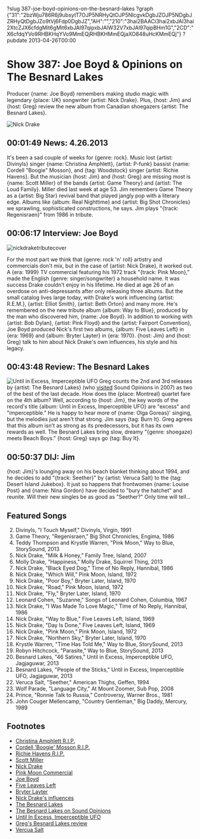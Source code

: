 ?slug 387-joe-boyd-opinions-on-the-besnard-lakes
?graph {"31":"2bzWju786R6j9ubsytT7OJP5NRHyQtOJP5NlcgvkDgbJZOJP5NDgbJZRHyQtDgbJZo9tVj6Fdp0DgbJZ","AH":"","210":"3hai2BAACi3hai2xbJAl3hai2XtcZJX6cfdgMit6gMit6xbJAl97qipxbJAlW32V7xbJAl97qipBHm1G","2CD":"X6cfdqYVo9RHBKHqYVo9MmEQjRHBKHMmEQjaXO848uHcKMmEQj"}
?pubdate 2013-04-26T00:00

# Show 387: Joe Boyd & Opinions on The Besnard Lakes
Producer {name: Joe Boyd} remembers making studio magic with legendary {place: UK} songwriter {artist: Nick Drake}. Plus, {host: Jim} and {host: Greg} review the new album from Canadian shoegazers {artist: The Besnard Lakes}.

![Nick Drake](//static.soundopinions.org/images/2013/nickdrake1.jpg)

## 00:01:49 News: 4.26.2013
It's been a sad couple of weeks for {genre: rock}. Music lost {artist: Divinyls} singer {name: Christina Amphlett}, {artist: P-funk} bassist {name: Cordell "Boogie" Mosson}, and {tag: Woodstock} singer {artist: Richie Havens}. But the musician {host: Jim} and {host: Greg} are missing most is {name: Scott Miller} of the bands {artist: Game Theory} and {artist: The Loud Family}. Miller died last week at age 53. Jim remembers Game Theory as a {artist: Big Star} revival band that played jangly pop with a literary edge. Albums like {album: Real Nighttime} and {artist: Big Shot Chronicles} we sprawling, sophisticated constructions, he says. Jim plays "{track: Regenisraen}" from 1986 in tribute.

## 00:06:17 Interview: Joe Boyd
![nickdraketributecover](//static.soundopinions.org/images/2013/nickdraketributecover.jpg)

For the most part we think that {genre: rock 'n' roll} artistry and commercials don't mix, but in the case of {artist: Nick Drake}, it worked out. A {era: 1999} TV commercial featuring his 1972 track "{track: Pink Moon}," made the English {genre: singer/songwriter} a household name. It was success Drake couldn't enjoy in his lifetime. He died at age 26 of an overdose on anti-depressants after only releasing three albums. But the small catalog lives large today, with Drake's work influencing {artist: R.E.M.}, {artist: Elliot Smith}, {artist: Beth Orton} and many more. He's remembered on the new tribute album {album: Way to Blue}, produced by the man who discovered him, {name: Joe Boyd}. In addition to working with {artist: Bob Dylan}, {artist: Pink Floyd} and the {artist: Fairport Convention}, Joe Boyd produced Nick's first two albums, {album: Five Leaves Left} in {era: 1969} and {album: Bryter Layter} in {era: 1970}. {host: Jim} and {host: Greg} talk to him about Nick Drake's own influences, his style and his legacy.

## 00:43:48 Review: The Besnard Lakes
![Until in Excess, Imperceptible UFO](http://is2.mzstatic.com/image/thumb/Music/v4/85/cc/98/85cc98a3-37f9-093a-5e91-1a359c4ff85f/source/600x600bb.jpg "214980856/601134021")
Greg counts the 2nd and 3rd releases by {artist: The Besnard Lakes} (who [visited](http://soundopinions.org/show/89) Sound Opinions in 2007) as two of the best of the last decade. How does the {place: Montreal} quartet fare on the 4th album? Well, according to {host: Jim}, the key words of the record's title {album: Until in Excess, Imperceptible UFO} are "excess" and "imperceptible." He is happy to hear more of {name: Olga Goreas}' singing, but the melodies just aren't that strong. Jim says {tag: Burn It}. Greg agrees that this album isn't as strong as its predecessors, but it has its own rewards as well. The Besnard Lakes bring slow, dreamy "{genre: shoegaze} meets Beach Boys." {host: Greg} says go {tag: Buy It}.

## 00:50:37 DIJ: Jim
{host: Jim}'s lounging away on his beach blanket thinking about 1994, and he decides to add "{track: Seether}" by {artist: Veruca Salt} to the {tag: Desert Island Jukebox}. It just so happens that frontwomen {name: Louise Post} and {name: Nina Gordon} have decided to "bury the hatchet" and reunite. Will their new singles be as good as "Seether?" Only time will tell...



## Featured Songs
2. Divinyls, "I Touch Myself," Divinyls, Virgin, 1991
3. Game Theory, "Regenisraen," Big Shot Chronicles, Engima, 1986
4. Teddy Thompson and Krystle Warren, "Pink Moon," Way to Blue, StorySound, 2013
5. Nick Drake, "Milk & Honey," Family Tree, Island, 2007
6. Molly Drake, "Happiness," Molly Drake, Squirrel Thing, 2013
7. Nick Drake, "Black Eyed Dog," Time of No Reply, Hannibal, 1986
8. Nick Drake, "Which Will," Pink Moon, Island, 1972
9. Nick Drake, "Poor Boy," Bryter Later, Island, 1970
10. Nick Drake, "Road," Pink Moon, Island, 1972
11. Nick Drake, "Fly," Bryter Later, Island, 1970
12. Leonard Cohen, "Suzanne," Songs of Leonard Cohen, Columbia, 1967
13. Nick Drake, "I Was Made To Love Magic," Time of No Reply, Hannibal, 1986
14. Nick Drake, "Way to Blue," Five Leaves Left, Island, 1969
15. Nick Drake, "Day Is Done," Five Leaves Left, Island, 1969
16. Nick Drake, "Pink Moon," Pink Moon, Island, 1972
17. Nick Drake, "Northern Sky," Bryter Later, Island, 1970
18. Krystle Warren, "Time Has Told Me," Way to Blue, StorySound, 2013
19. Robyn Hitchcock, "Parasite," Way to Blue, StorySound, 2013
20. Besnard Lakes, "46 Satires," Until in Excess, Imperceptible UFO, Jagjaguwar, 2013
21. Besnard Lakes, "People of the Sticks," Until in Excess, Imperceptible UFO, Jagjaguwar, 2013
22. Veruca Salt, "Seether," American Thighs, Geffen, 1994
23. Wolf Parade, "Language City," At Mount Zoomer, Sub Pop, 2008
24. Prince, "Ronnie Talk to Russia," Controversy, Warner Bros., 1981
25. John Couger Mellencamp, "Country Gentleman," Big Daddy, Mercury, 1989

## Footnotes
- [Christina Amphlett R.I.P.](http://www.nytimes.com/2013/04/23/arts/music/christina-amphlett-divinyls-singer-dies-at-53.html?_r=0)
- [Cordell 'Boogie' Mosson R.I.P.](http://www.nj.com/entertainment/music/index.ssf/2013/04/cordell_boogie_mosson_p-funk_b.html)
- [Richie Havens R.I.P.](http://www.npr.org/blogs/therecord/2013/04/23/178470389/richie-havens-folk-singer-who-opened-woodstock-has-died)
- [Scott Miller](http://www.loudfamily.com/scott.html)
- [Nick Drake](http://www.brytermusic.com/)
- [Pink Moon Commercial](https://www.youtube.com/watch?v=BIOW9fLT9eY)
- [Joe Boyd](http://www.joeboyd.co.uk/)
- [Five Leaves Left](http://www.allmusic.com/album/five-leaves-left-mw0000189840)
- [Bryter Layter](http://www.nickdrake.com/bryter_layter.html)
- [Nick Drake's influences](http://www.theguardian.com/music/2013/mar/22/nick-drake-mother-molly)
- [The Besnard Lakes](http://www.thebesnardlakes.com/)
- [The Besnard Lakes on Sound Opinions](/show/89)
- [Until In Excess, Imperceptible UFO](http://www.jagjaguwar.com/onesheet.php?cat=JAG207)
- [Greg's Besnard Lakes review](http://www.chicagotribune.com/entertainment/music/turnitup/chi-besnard-lakes-review-20130401,0,6950273.column)
- [Vercua Salt](http://www.verucasalt.com/)
